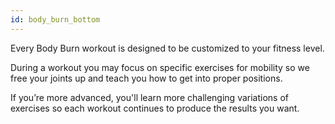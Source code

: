 ```yaml
---
id: body_burn_bottom
---
```


Every Body Burn workout is designed to be customized to your fitness level.

During a workout you may focus on specific exercises for mobility so we free your joints up and teach you how to get into proper positions.

If you’re more advanced, you'll learn more challenging variations of exercises so each workout continues to produce the results you want.

